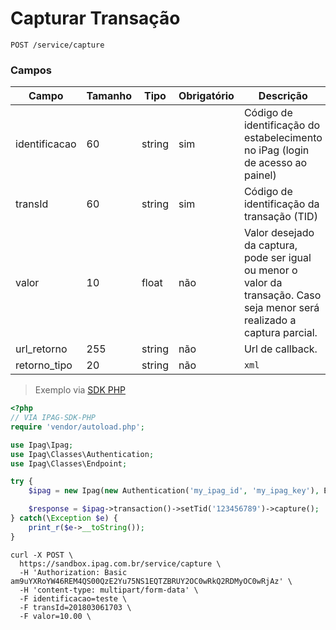 # Capturar Transação

`POST /service/capture`

### Campos

Campo | Tamanho | Tipo | Obrigatório | Descrição
--------- | ----- | ----- | ----------- | ---------
identificacao | 60 | string | sim | Código de identificação do estabelecimento no iPag (login de acesso ao painel)
transId | 60 | string | sim | Código de identificação da transação (TID)
valor | 10 | float | não | Valor desejado da captura, pode ser igual ou menor o valor da transação. Caso seja menor será realizado a captura parcial.
url_retorno | 255 | string | não | Url de callback.
retorno_tipo | 20 | string | não | `xml`


> Exemplo via [SDK PHP](https://github.com/jhernandes/ipag-sdk-php#captura)

```php
<?php
// VIA IPAG-SDK-PHP
require 'vendor/autoload.php';

use Ipag\Ipag;
use Ipag\Classes\Authentication;
use Ipag\Classes\Endpoint;

try {
    $ipag = new Ipag(new Authentication('my_ipag_id', 'my_ipag_key'), Endpoint::SANDBOX);

    $response = $ipag->transaction()->setTid('123456789')->capture();
} catch(\Exception $e) {
    print_r($e->__toString());
}
```

```shell
curl -X POST \
  https://sandbox.ipag.com.br/service/capture \
  -H 'Authorization: Basic am9uYXRoYW46REM4QS00QzE2Yu75NS1EQTZBRUY2OC0wRkQ2RDMyOC0wRjAz' \
  -H 'content-type: multipart/form-data' \
  -F identificacao=teste \
  -F transId=201803061703 \
  -F valor=10.00 \
```

